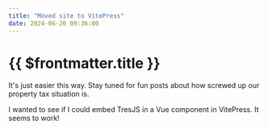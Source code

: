 ```yaml
---
title: "Moved site to VitePress"
date: 2024-06-26 09:36:00
---
```


# {{ $frontmatter.title }}

It's just easier this way. Stay tuned for fun posts about how screwed up our property tax situation is.

<script setup>
// @ts-ignore
import TresJsSample from '../../components/TresJsSample.vue'
</script>

I wanted to see if I could embed TresJS in a Vue component in VitePress. It seems to work!

<TresJsSample />
